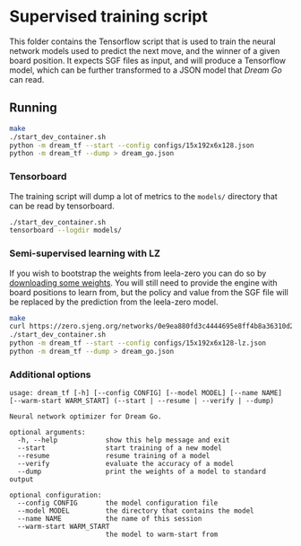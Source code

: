 # Supervised training script

This folder contains the Tensorflow script that is used to train the neural network models used to predict the next move, and the winner of a given board position. It expects SGF files as input, and will produce a Tensorflow model, which can be further transformed to a JSON model that _Dream Go_ can read.

## Running

```bash
make
./start_dev_container.sh
python -m dream_tf --start --config configs/15x192x6x128.json
python -m dream_tf --dump > dream_go.json
```

### Tensorboard

The training script will dump a lot of metrics to the `models/` directory that can be read by tensorboard.

```bash
./start_dev_container.sh
tensorboard --logdir models/
```

### Semi-supervised learning with LZ

If you wish to bootstrap the weights from leela-zero you can do so by [downloading some weights](https://zero.sjeng.org/). You will still need to provide the engine with board positions to learn from, but the policy and value from the SGF file will be replaced by the prediction from the leela-zero model.

```bash
make
curl https://zero.sjeng.org/networks/0e9ea880fd3c4444695e8ff4b8a36310d2c03f7c858cadd37af3b76df1d1d15f.gz > models/0e9ea880.gz
./start_dev_container.sh
python -m dream_tf --start --config configs/15x192x6x128-lz.json
python -m dream_tf --dump > dream_go.json
```

### Additional options

```
usage: dream_tf [-h] [--config CONFIG] [--model MODEL] [--name NAME] [--warm-start WARM_START] (--start | --resume | --verify | --dump)

Neural network optimizer for Dream Go.

optional arguments:
  -h, --help            show this help message and exit
  --start               start training of a new model
  --resume              resume training of a model
  --verify              evaluate the accuracy of a model
  --dump                print the weights of a model to standard output

optional configuration:
  --config CONFIG       the model configuration file
  --model MODEL         the directory that contains the model
  --name NAME           the name of this session
  --warm-start WARM_START
                        the model to warm-start from
```